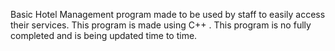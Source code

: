Basic Hotel Management program made to be used by staff to easily access their services. 
This program is made using C++ .
This program is no fully completed and is being updated time to time.
